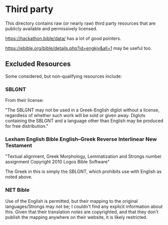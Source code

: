# Third party

This directory contains raw (or nearly raw) third party resources that are publicly available
and permissively licensed.

https://hackathon.bible/data/ has a lot of good pointers.

https://ebible.org/bible/details.php?id=engkjv&all=1 may be useful too.

## Excluded Resources

Some considered, but non-qualifying resources include:

### SBLGNT

From their license:

"The SBLGNT may not be used in a Greek-English diglot without a license, regardless of whether such work will be sold or given away.
Diglots containing the SBLGNT and a language other than English may be produced for free distribution."

### Lexham English Bible English–Greek Reverse Interlinear New Testament

"Textual alignment, Greek Morphology, Lemmatization and Strongs number assignment Copyright 2010
Logos Bible Software"

The Greek in this is simply the SBLGNT, which prohibits use with English as noted above.

### NET Bible

Use of the English is permitted, but their mapping to the original languages/Strongs may not be;
I couldn't find any explicit information about this. Given that their translation notes are
copyrighted, and that they don't publish the mapping anywhere on their website, it is likely
restricted.